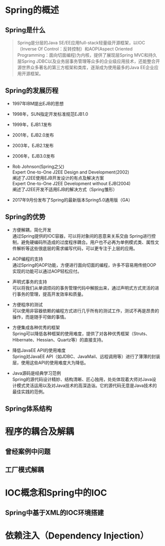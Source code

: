 # Spring的概述
## Spring是什么
>Spring是分层的Java SE/EE应用full-stack轻量级开源框架，以IOC（Inverse Of Control：反转控制）和AOP(Aspect Oriented Programming：面向切面编程)为内核，提供了展现层Spring MVC和持久层Spring JDBC以及业务层事务管理等众多的企业级应用技术，还能整合开源世界众多著名的第三方框架和类库，逐渐成为使用最多的Java EE企业应用开源框架。
       
## Spring的发展历程
- 1997年IBM提出EJB的思想
- 1998年，SUN指定开发标准规范EJB1.0
- 1999年，EJB1.1发布
- 2001年，EJB2.0发布
- 2003年，EJB2.1发布
- 2006年，EJB3.0发布
- Rob Johnson(Spring之父)        
    Expert One-to-One J2EE Design and Development(2002)       
    阐述了J2EE使用EJB开发设计的有点及解决方案      
    Expert One-to-One J2EE Development without EJB(2004)     
    阐述了J2EE开发不适用EJB的解决方式（Spring雏形）
            
- 2017年9月份发布了Spring的最新版本Spring5.0通用版（GA）

## Spring的优势
- 方便解耦，简化开发      
    通过Spring提供的IOC容器，可以将对象间的恶意来关系交由  Spring进行控制，避免硬编码所造成的过度程序耦合。用户也不必再为单例模式类、属性文件解析等这些很底层的需求编写代码，可以更专注于上层的应用。

- AOP编程的支持     
    通过Spring的AOP功能，方便进行面向切面的编程，许多不容易用传统OOP实现的功能可以通过AOP轻松应付。
       
- 声明式事务的支持      
    可以将我们从单调烦闷的事务管理代码中解脱出来，通过声明式方式灵活的进行事务的管理，提高开发效率和质量。
         
- 方便程序的测试         
    可以使用非容器依赖的编程方式进行几乎所有的测试工作，测试不再是昂贵的操作，而是随手可做的事情。
              
- 方便集成各种优秀的框架        
    Spring可以降低各种框架的使用难度，提供了对各种优秀框架（Struts、Hibernate、Hessian、Quartz等）的直接支持。
        
- 降低JavaEE API的使用难度        
    Spring对JavaEE API（如JDBC、JavaMail、远程调用等）进行了薄薄的封装层，使用这些API的使用难度大为降低。
         
- Java源码是经典学习范例       
    Spring的源代码设计精妙、结构清晰、匠心独用，处处体现着大师对Java设计模式灵活运用以及对Java技术的高深造诣。它的源代码无意是Java技术的最佳实践的范例。
          
## Spring体系结构
# 程序的耦合及解耦
## 曾经案例中问题
## 工厂模式解耦
# IOC概念和Spring中的IOC
## Spring中基于XML的IOC环境搭建
# 依赖注入（Dependency Injection）